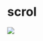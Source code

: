 # scrol
![](https://o.remove.bg/downloads/6ec0d415-0f89-4f34-a196-a3e3fb55c38f/image-removebg-preview.png)
